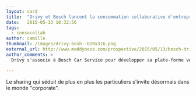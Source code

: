 ```yaml
---
layout: card
title:  "Drivy et Bosch lancent la consommation collaborative d'entreprise"
date:   2015-05-13 10:32:56
tags:
  - consocollab
author: camille
thumbnail: /images/drivy-bosh--620x316.png
external_url: http://www.maddyness.com/prospective/2015/05/13/bosch-drivy/
author_comments: >
  Drivy s'associe à Bosch Car Service pour développer sa plate-forme vers les professionnels et compte profiter des 130 centres BCS. De son côté, Bosch inscrit ce partenariat dans sa stratégie de digitalisation.

---
```


Le sharing qui séduit de plus en plus les particuliers s'invite désormais dans le monde "corporate".
